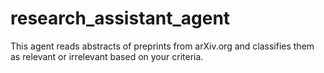 # research_assistant_agent
This agent reads abstracts of preprints from arXiv.org and classifies them as relevant or irrelevant based on your criteria.
